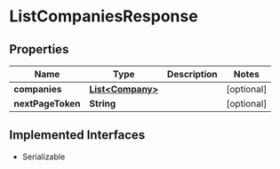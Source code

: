

# ListCompaniesResponse


## Properties

| Name | Type | Description | Notes |
|------------ | ------------- | ------------- | -------------|
|**companies** | [**List&lt;Company&gt;**](Company.md) |  |  [optional] |
|**nextPageToken** | **String** |  |  [optional] |


## Implemented Interfaces

* Serializable

